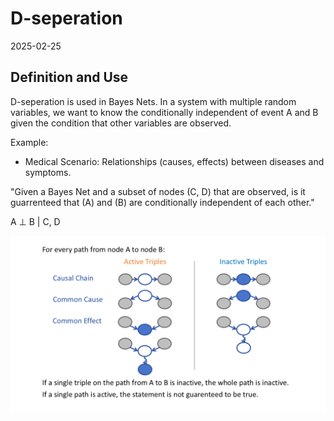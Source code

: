 # D-seperation
2025-02-25

## Definition and Use
D-seperation is used in Bayes Nets. In a system with multiple random variables, we want to know the conditionally independent of event A and B given the condition that other variables are observed.

Example:

- Medical Scenario: Relationships (causes, effects) between diseases and symptoms.

"Given a Bayes Net and a subset of nodes (C, D) that are observed, is it guarrenteed that (A) and (B) are conditionally independent of each other."

A ⊥ B | C, D

![image](../../../src/assets/blogs/D-Seperation.PNG)